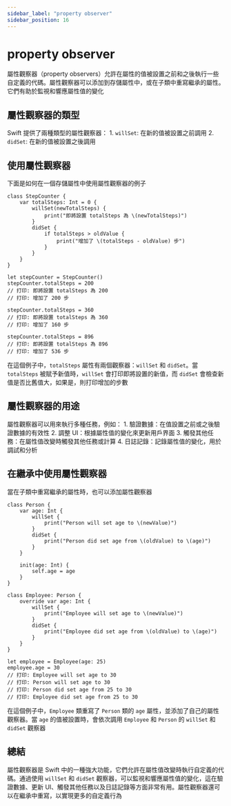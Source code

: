 ```yaml
---
sidebar_label: "property observer"
sidebar_position: 16
---
```


# property observer

屬性觀察器（property observers）允許在屬性的值被設置之前和之後執行一些自定義的代碼。屬性觀察器可以添加到存儲屬性中，或在子類中重寫繼承的屬性。它們有助於監視和響應屬性值的變化

## 屬性觀察器的類型

Swift 提供了兩種類型的屬性觀察器：
	1. `willSet`: 在新的值被設置之前調用
	2. `didSet`: 在新的值被設置之後調用

## 使用屬性觀察器

下面是如何在一個存儲屬性中使用屬性觀察器的例子

```
class StepCounter {
    var totalSteps: Int = 0 {
        willSet(newTotalSteps) {
            print("即將設置 totalSteps 為 \(newTotalSteps)")
        }
        didSet {
            if totalSteps > oldValue {
                print("增加了 \(totalSteps - oldValue) 步")
            }
        }
    }
}

let stepCounter = StepCounter()
stepCounter.totalSteps = 200
// 打印: 即將設置 totalSteps 為 200
// 打印: 增加了 200 步

stepCounter.totalSteps = 360
// 打印: 即將設置 totalSteps 為 360
// 打印: 增加了 160 步

stepCounter.totalSteps = 896
// 打印: 即將設置 totalSteps 為 896
// 打印: 增加了 536 步
```

在這個例子中，`totalSteps` 屬性有兩個觀察器：`willSet` 和 `didSet`。當 `totalSteps` 被賦予新值時，`willSet` 會打印即將設置的新值，而 `didSet` 會檢查新值是否比舊值大，如果是，則打印增加的步數

## 屬性觀察器的用途

屬性觀察器可以用來執行多種任務，例如：
	1. 驗證數據：在值設置之前或之後驗證數據的有效性
	2. 調整 UI：根據屬性值的變化來更新用戶界面
	3. 觸發其他任務：在屬性值改變時觸發其他任務或計算
	4. 日誌記錄：記錄屬性值的變化，用於調試和分析

## 在繼承中使用屬性觀察器

當在子類中重寫繼承的屬性時，也可以添加屬性觀察器

```
class Person {
    var age: Int {
        willSet {
            print("Person will set age to \(newValue)")
        }
        didSet {
            print("Person did set age from \(oldValue) to \(age)")
        }
    }
    
    init(age: Int) {
        self.age = age
    }
}

class Employee: Person {
    override var age: Int {
        willSet {
            print("Employee will set age to \(newValue)")
        }
        didSet {
            print("Employee did set age from \(oldValue) to \(age)")
        }
    }
}

let employee = Employee(age: 25)
employee.age = 30
// 打印: Employee will set age to 30
// 打印: Person will set age to 30
// 打印: Person did set age from 25 to 30
// 打印: Employee did set age from 25 to 30
```

在這個例子中，`Employee` 類重寫了 `Person` 類的 `age` 屬性，並添加了自己的屬性觀察器。當 `age` 的值被設置時，會依次調用 `Employee` 和 `Person` 的 `willSet` 和 `didSet` 觀察器

## 總結

屬性觀察器是 Swift 中的一種強大功能，它們允許在屬性值改變時執行自定義的代碼。通過使用 `willSet` 和 `didSet` 觀察器，可以監視和響應屬性值的變化，這在驗證數據、更新 UI、觸發其他任務以及日誌記錄等方面非常有用。屬性觀察器還可以在繼承中重寫，以實現更多的自定義行為